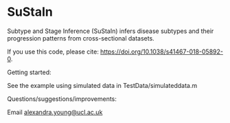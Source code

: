 # SuStaIn

Subtype and Stage Inference (SuStaIn) infers disease subtypes and their progression patterns from cross-sectional datasets. 

If you use this code, please cite: https://doi.org/10.1038/s41467-018-05892-0.


Getting started:

See the example using simulated data in TestData/simulateddata.m


Questions/suggestions/improvements:

Email alexandra.young@ucl.ac.uk
